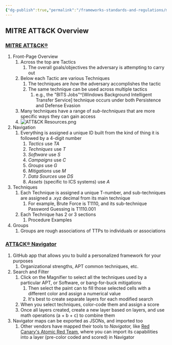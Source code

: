 ```yaml
---
{"dg-publish":true,"permalink":"/frameworks-standards-and-regulations/mitre-att-and-ck/mitre-att-and-ck/","updated":"2024-03-05T20:39:08.000-08:00"}
---
```


## MITRE ATT&CK Overview

### [MITRE ATT&CK®](https://attack.mitre.org/)

1. Front-Page Overview
	1. Across the top are Tactics
		1. The overall goals/objectives the adversary is attempting to carry out
	2. Below each Tactic are various Techniques
		1. The techniques are *how* the adversary accomplishes the tactic
		2. The same technique can be used across multiple tactics
			1. e.g., the "BITS Jobs"^[Windows Background Intelligent Transfer Service] technique occurs under both Persistence and Defense Evasion  
	3. Many techniques have a range of *sub-techniques* that are more specific ways they can gain access
	4. ![ATT&CK Resources.png](/img/user/Attachments/ATT&CK%20Resources.png)
2. Navigation
	1. Everything is assigned a unique ID built from the kind of thing it is followed by a 4-digit number
		1. *Tactics* use *TA*
		2. *Techniques* use *T*
		3. *Software* use *S*
		4. *Campaigns* use *C*
		5. *Groups* use *G*
		6. *Mitigations* use *M*
		7. *Data Sources* use *DS*
		8. *Assets* (specific to ICS systems) use *A*
3. Techniques
	1. Each Technique is assigned a unique T-number, and sub-techniques are assigned a .xyz decimal from its main technique
		1. For example, Brute Force is T1110, and its sub-technique Password Guessing is T1110.001
	2. Each Technique has 2 or 3 sections
		1. Procedure Examples
4. Groups
	1. Groups are rough associations of TTPs to individuals or associations

### [ATT&CK® Navigator](https://mitre-attack.github.io/attack-navigator/)
1. GitHub app that allows you to build a personalized framework for your purposes
	1. Organizational strengths, APT common techniques, etc.
2. Search and Filter
	1. Click on the Magnifier to select all the techniques used by a particular APT, or Software, or bang-for-buck mitigations
		1. Then select the paint can to fill those selected cells with a different color and assign a numerical value
		2. It's best to create separate layers for each modified search
	2. When you select techniques, color-code them and assign a score
	3. Once all layers created, create a new layer based on layers, and use math operations (a + b + c) to combine them
3. Navigator maps can be exported as JSONs, and imported too
	1. Other vendors have mapped their tools to *Navigator,* like [Red Canary's Atomic Red Team](https://github.com/redcanaryco/atomic-red-team), where you can import its capabilities into a layer (pre-color coded and scored) in Navigator